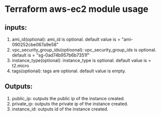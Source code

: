 # Terraform aws-ec2 module usage

## inputs:
1) ami_id(optional): ami_id is optional. default value is = "ami-090252cbe067a9e58"
2) vpc_security_group_ids(optioonal): vpc_security_group_ids is optional. default is = "sg-0ad74b957b6b7351f"
3) instance_type(optional): instance_type is optional. default value is = t2.micro
4) tags(optional): tags are optional. default value is empty.

## Outputs:
1) public_ip: outputs the public ip of the instance created.
2) private_ip: outputs the private ip of the instance created.
3) instance_id: outputs id of the instance created.